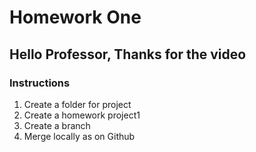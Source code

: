 # Homework One
## Hello Professor, Thanks for the video
### Instructions
1.  Create a folder for project
2. Create a homework project1 
3. Create a  branch
4. Merge locally as on Github
